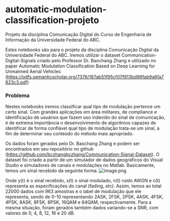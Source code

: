 # automatic-modulation-classification-projeto
Projeto da disciplina Comunicação Digital do Curso de Engenharia de Informação da Universidade Federal do ABC.

Estes notebooks são para o projeto da disciplina Comunicação Digital da Universidade Federal do ABC.
Iremos utilizar o dataset Communication-Digital-Signals criado pelo Professor Dr. Baochang Zhang e utilizado no paper Automatic Modulation Classification Based on Deep Learning for Unmanned Aerial Vehicles (https://pdfs.semanticscholar.org/7376/187ab51f95cf07f913bd98fab9a6fa7823c3.pdf)

### Problema

Nestes notebooks iremos classificar qual tipo de modulação pertence um certo sinal. Com grandes aplicações em área militares, de compliance e identificação de usuários que fazem uso indevido do sinal de comunicação, é de extrema importância o desenvolvimento de algoritmos capazes de identificar de forma confiável qual tipo de modulação trata-se um sinal, a fim de determinar seu conteúdo do método mais apropriado.

Os dados foram gerados pelo Dr. Baochang Zhang e podem ser encontrados em seu repositório no github (https://github.com/bczhangbczhang/Communication-Signal-Dataset). O dataset foi criado a partir de um simulador de dados geográficos do Visual Studio e simuladores de canais e modulações no Matlab. Basicamente, temos um sinal recebido da seguinte forma:
![image.png](attachment:image.png)

Onde y(t) é o sinal recebido, x(t) o sinal modulado, n(t) ruído AWGN e c(t) representa as especificações do canal (fading, etc). Assim, temos ao total 22000 dados com 963 amostras e o label de modulação que ele representa, sendo de 0-10 representando 2ASK, 2FSK, 2PSK, 4ASK, 4FSK, 4PSK, 8ASK, 8FSK, 8PSK, 16QAM e 64QAM, respectivamente. Para a mesma situação, foram gerados também dados variando-se a SNR, com valores de 0, 4, 8, 12, 16 e 20 dB.